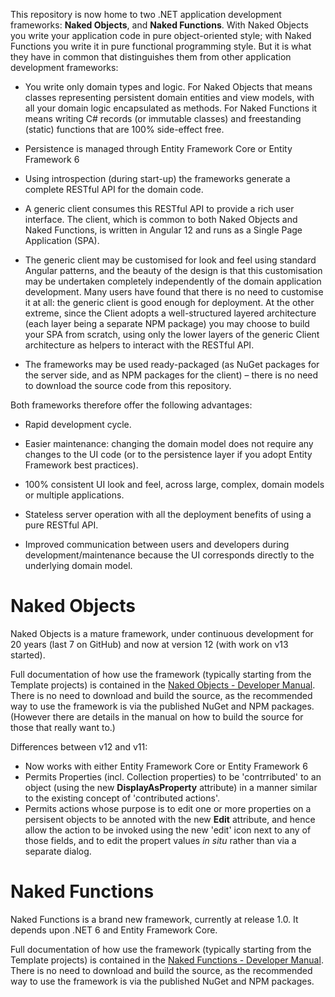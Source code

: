 This repository is now home to two .NET application development frameworks: **Naked Objects**, and **Naked Functions**. With Naked Objects you write your application code in pure object-oriented style; with Naked Functions you write it in pure functional programming style.  But it is what they have in common that distinguishes them from other application development frameworks:

* You write only domain types and logic. For Naked Objects that means classes representing persistent domain entities and view models, with all your domain logic encapsulated as methods. For Naked Functions it means writing C# records (or immutable classes) and freestanding (static) functions that are 100% side-effect free. 

* Persistence is managed through Entity Framework Core or Entity Framework 6

* Using introspection (during start-up) the frameworks generate a complete RESTful API for the domain code.

* A generic client consumes this RESTful API to provide a rich user interface. The client, which is common to both Naked Objects and Naked Functions, is written in Angular 12 and runs as a Single Page Application (SPA). 

* The generic client may be customised for look and feel using standard Angular patterns, and the beauty of the design is that this customisation may be undertaken completely independently of the domain application development. Many users have found that there is no need to customise it at all: the generic client is good enough for deployment. At the other extreme, since the Client adopts a well-structured layered architecture (each layer being a separate NPM package) you may choose to build your SPA from scratch, using only the lower layers of the generic Client architecture as helpers to interact with the RESTful API.

* The frameworks may be used ready-packaged (as NuGet packages for the server side, and as NPM packages for the client) – there is no need to download the source code from this repository.

Both frameworks therefore offer the following advantages:

* Rapid development cycle.

* Easier maintenance: changing the domain model does not require any changes to the UI code (or to the persistence layer if you adopt Entity Framework best practices).

* 100% consistent UI look and feel, across large, complex, domain models or multiple applications.

* Stateless server operation with all the deployment benefits of using a pure RESTful API.

* Improved communication between users and developers during development/maintenance because the UI corresponds directly to the underlying domain model.

Naked Objects
=============
Naked Objects is a mature framework, under continuous development for 20 years (last 7 on GitHub) and now at version 12 (with work on v13 started).

Full documentation of how use the framework (typically starting from the Template projects) is contained in the [Naked Objects - Developer Manual](https://github.com/NakedObjectsGroup/NakedObjectsFramework/blob/master/Documentation/Naked%20Objects%20-%20Developer%20Manual.docx).
There is no need to download and build the source, as the recommended way to use the framework is via the published NuGet and NPM packages. (However there are details in the manual on how to build the source for those that really want to.)

Differences between v12 and v11:

* Now works with either Entity Framework Core or Entity Framework 6
* Permits Properties (incl. Collection properties) to be 'contrributed' to an object (using the new **DisplayAsProperty** attribute) in a manner similar to the existing concept of 'contributed actions'.
* Permits actions whose purpose is to edit one or more properties on a persisent objects to be annoted with the new **Edit** attribute, and hence allow the action to be invoked using the new 'edit' icon next to any of those fields, and to edit the propert values _in situ_ rather than via a separate dialog.

Naked Functions
===============

Naked Functions is a brand new framework, currently at release 1.0. It depends upon .NET 6 and Entity Framework Core.

Full documentation of how use the framework (typically starting from the Template projects) is contained in the  [Naked Functions - Developer Manual](https://github.com/NakedObjectsGroup/NakedObjectsFramework/blob/master/Documentation/Naked%20Functions%20-%20Developer%20Manual.docx). There is no need to download and build the source, as the recommended way to use the framework is via the published NuGet and NPM packages.


